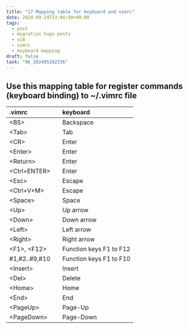```yaml
---
title: "17 Mapping table for keyboard and vimrc"
date: 2024-09-24T23:04:50+09:00
tags:
  - post
  - migration hugo posts
  - vim
  - vimrc
  - keyboard mapping
draft: false
task: "06_202405282336"
---
```


## Use this mapping table for register commands (keyboard binding) to ~/.vimrc file
| .vimrc         |   | keyboard                |
| :------------- | - | :---------------------- |
| \<BS>          |   | Backspace               |
| \<Tab>         |   | Tab                     |
| \<CR>          |   | Enter                   |
| \<Enter>       |   | Enter                   |
| \<Return>      |   | Enter                   |
| \<Ctrl+ENTER>  |   | Enter                   |
| \<Esc>         |   | Escape                  |
| \<Ctrl+V+M>    |   | Escape                  |
| \<Space>       |   | Space                   |
| \<Up>          |   | Up arrow                |
| \<Down>        |   | Down arrow              |
| \<Left>        |   | Left arrow              |
| \<Right>       |   | Right arrow             |
| \<F1>, \<F12>  |   | Function keys F1 to F12 |
| #1,#2..#9,#10  |   | Function keys F1 to F10 |
| \<Insert>      |   | Insert                  |
| \<Del>         |   | Delete                  |
| \<Home>        |   | Home                    |
| \<End>         |   | End                     |
| \<PageUp>      |   | Page-Up                 |
| \<PageDown>    |   | Page-Down               |

